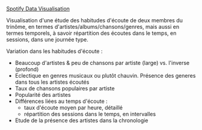[Spotify Data Visualisation](https://reathe.github.io/spotify-dataviz/)

Visualisation d'une étude des habitudes d'écoute de deux membres du trinôme, en termes d'artistes/albums/chansons/genres, mais aussi en termes temporels, à savoir répartition des écoutes dans le temps, en sessions, dans une journée type.

Variation dans les habitudes d'écoute :
- Beaucoup d'artistes & peu de chansons par artiste (large) vs. l'inverse (profond)
- Eclectique en genres musicaux ou plutôt chauvin. Présence des generes dans tous les artistes écoutés
- Taux de chansons populaires par artiste
- Popularité des artistes
- Différences liées au temps d'écoute :
    - taux d'écoute moyen par heure, détaillé
    - répartition des sessions dans le temps, en intervalles
- Etude de la présence des artistes dans la chronologie
